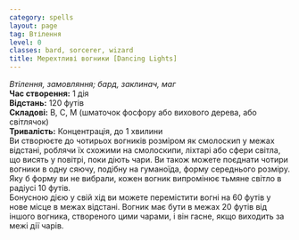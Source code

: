 ```yaml
---
category: spells
layout: page
tag: Втілення
level: 0
classes: bard, sorcerer, wizard
title: Мерехтливі вогники [Dancing Lights]
---
```


_Втілення, замовляння; бард, заклинач, маг_     
**Час створення:** 1 дія    
**Відстань:** 120 футів    
**Складові:** В, С, М (шматочок фосфору або вихового дерева, або світлячок)    
**Тривалість:** Концентрація, до 1 хвилини    
Ви створюєте до чотирьох вогників розміром як смолоскип у межах відстані, роблячи їх схожими на смолоскипи, ліхтарі або сфери світла, що висять у повітрі, поки діють чари. Ви також можете поєднати чотири вогники в одну сяючу, подібну на гуманоїда, форму середнього розміру. Яку б форму ви не вибрали, кожен вогник випромінює тьмяне світло в радіусі 10 футів.    
Бонусною дією у свій хід ви можете перемістити вогні на 60 футів у нове місце в межах відстані. Вогник має бути в межах 20 футів від іншого вогника, створеного цими чарами, і він гасне, якщо виходить за межі дії чарів.

